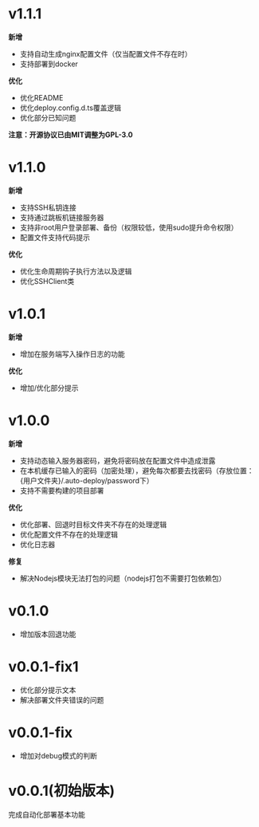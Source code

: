 # v1.1.1
**新增**
- 支持自动生成nginx配置文件（仅当配置文件不存在时）
- 支持部署到docker

**优化**
- 优化README
- 优化deploy.config.d.ts覆盖逻辑
- 优化部分已知问题

**注意：开源协议已由MIT调整为GPL-3.0**


# v1.1.0
**新增**
- 支持SSH私钥连接
- 支持通过跳板机链接服务器
- 支持非root用户登录部署、备份（权限较低，使用sudo提升命令权限）
- 配置文件支持代码提示

**优化**
- 优化生命周期钩子执行方法以及逻辑
- 优化SSHClient类


# v1.0.1

**新增**
- 增加在服务端写入操作日志的功能

**优化**
- 增加/优化部分提示


# v1.0.0

**新增**
- 支持动态输入服务器密码，避免将密码放在配置文件中造成泄露 
- 在本机缓存已输入的密码（加密处理），避免每次都要去找密码（存放位置：{用户文件夹}/.auto-deploy/password下）
- 支持不需要构建的项目部署
  
**优化**
- 优化部署、回退时目标文件夹不存在的处理逻辑
- 优化配置文件不存在的处理逻辑
- 优化日志器

**修复**
- 解决Nodejs模块无法打包的问题（nodejs打包不需要打包依赖包）


# v0.1.0
- 增加版本回退功能


# v0.0.1-fix1
- 优化部分提示文本
- 解决部署文件夹错误的问题


# v0.0.1-fix
- 增加对debug模式的判断


# v0.0.1(初始版本)
完成自动化部署基本功能
